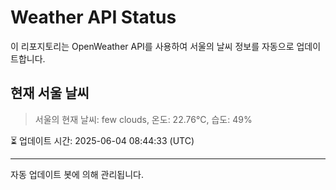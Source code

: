 
# Weather API Status

이 리포지토리는 OpenWeather API를 사용하여 서울의 날씨 정보를 자동으로 업데이트합니다.

## 현재 서울 날씨
> 서울의 현재 날씨: few clouds, 온도: 22.76°C, 습도: 49%

⏳ 업데이트 시간: 2025-06-04 08:44:33 (UTC)

---
자동 업데이트 봇에 의해 관리됩니다.

